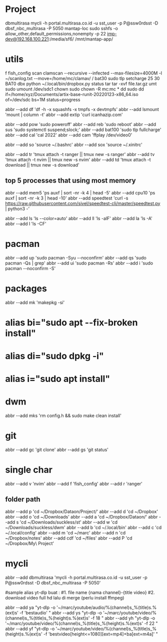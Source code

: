 # Project
dbmultirasa	    mycli -h portal.multirasa.co.id -u sst_user -p P@ssw0rdsst -D dbsf_nbc_multirasa -P 5050
mantap-loc		sudo sshfs -o allow_other,default_permissions,nonempty -p 22 imp-dev@192.168.100.221:/media/sf6/ /mnt/mantap-app/

# utils
f   	fish_config
scan    clamscan --recursive --infected --max-filesize=4000M -l ~/scanlog.txt --move=/home/mc/clamav/ /
bat30	sudo tlp setcharge 25 30 BAT0
dbx		python ~/.local/bin/dropbox.py status
tar		tar -xvf file.tar.gz
umt		sudo umount /dev/sdc1
chown	sudo chown -R mc:mc *
dd		sudo dd if=/home/xyz/Documents/artix-base-runit-20220123-x86_64.iso of=/dev/sdc bs=1M status=progress

abbr --add df 'df -h -x squashfs -x tmpfs -x devtmpfs'
abbr --add lsmount 'mount | column -t'
abbr --add extip 'curl icanhazip.com'

abbr --add pow 'sudo poweroff'
abbr --add reb 'sudo reboot'
abbr --add sus 'sudo systemctl suspend;slock;'
abbr --add bat100 'sudo tlp fullcharge'
abbr --add cal 'cal 2022'
abbr --add cam 'ffplay /dev/video0'

abbr --add so 'source ~/.bashrc'
abbr --add sox 'source ~/.xinitrc'

abbr --add tr 'tmux attach -t ranger || tmux new -s ranger'
abbr --add tv 'tmux attach -t nvim || tmux new -s nvim'
abbr --add td 'tmux attach -t download || tmux new -s download'

## top 5 processes that using most memory
abbr --add mem5 'ps auxf | sort -nr -k 4 | head -5'
abbr --add cpu10 'ps auxf | sort -nr -k 3 | head -10'
abbr --add speedtest 'curl -s https://raw.githubusercontent.com/sivel/speedtest-cli/master/speedtest.py | python3 -'

abbr --add ls 'ls --color=auto'
abbr --add ll 'ls -alF'
abbr --add la 'ls -A'
abbr --add l 'ls -CF'

# pacman
abbr --add up 'sudo pacman -Syu --noconfirm'
abbr --add qs 'sudo pacman -Qs | grep'
abbr --add ui 'sudo pacman -Rs'
abbr --add i 'sudo pacman --noconfirm -S'

# packages
abbr --add mk 'makepkg -si'

# alias bi="sudo apt --fix-broken install"
# alias di="sudo dpkg -i"
# alias i="sudo apt install"

# dwm
abbr --add mks 'rm config.h && sudo make clean install'

# git
abbr --add gc 'git clone'
abbr --add gs 'git status'

# single char
abbr --add v 'nvim'
abbr --add f 'fish_config'
abbr --add r 'ranger'

## folder path
abbr --add p 'cd ~/Dropbox/Dataon/Project/'
abbr --add d 'cd ~/Dropbox'
abbr --add o 'cd ~/Downloads'
abbr --add a 'cd ~/Dropbox/Dataon/'
abbr --add s 'cd ~/Downloads/suckless/st'
abbr --add w 'cd ~/Downloads/suckless/dwm'
abbr --add b 'cd ~/.local/bin'
abbr --add c 'cd ~/.local/config'
abbr --add m 'cd ~/marc'
abbr --add n 'cd ~/Dropbox/notes'
abbr --add cdf 'cd ~/files'
abbr --add P 'cd ~/Dropbox/My\ Project'

# mycli
abbr --add dbmultirasa 'mycli -h portal.multirasa.co.id -u sst_user -p P@ssw0rdsst -D dbsf_nbc_multirasa -P 5050'

#sample alias yt-dlp buat :
#1. file name {nama channel}-{title video}
#2. download video full hd lalu di merge (perlu install ffmpeg)

abbr --add ya "yt-dlp -o '~/marc/youtube/audio/%(channel)s_%(title)s.%(ext)s' -f 'bestaudio' "
abbr --add ys "yt-dlp -o '~/marc/youtube/video/%(channel)s_%(title)s_%(height)s.%(ext)s' -f 18 "
abbr --add yh "yt-dlp -o '~/marc/youtube/video/%(channel)s_%(title)s_%(height)s.%(ext)s' -f 22 "
abbr --add yf "yt-dlp -o '~/marc/youtube/video/%(channel)s_%(title)s_%(height)s.%(ext)s' -f 'bestvideo[height<=1080][ext=mp4]+ba[ext=m4a]' "

